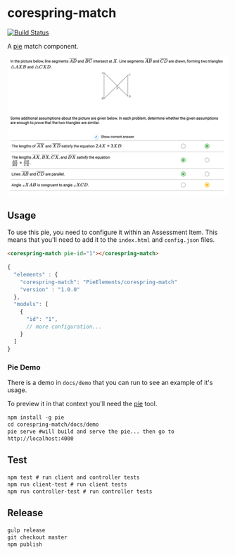 # corespring-match

[![Build Status](https://travis-ci.org/PieElements/corespring-match.svg?branch=develop)](https://travis-ci.org/PieElements/corespring-match)

A [pie](https://pielabs.github.io/pie-docs/) match component.

![match.png](match.png)

## Usage

To use this pie, you need to configure it within an Assessment Item. This means that you'll need to add it to the `index.html` and `config.json` files.

```html
<corespring-match pie-id="1"></corespring-match>
```

```javascript
{
  "elements" : {
    "corespring-match": "PieElements/corespring-match"
    "version" : "1.0.0"
  },
  "models": [
    {
      "id": "1",
      // more configuration...
    }
  ]
}
```

### Pie Demo 
There is a demo in `docs/demo` that you can run to see an example of it's usage.

To preview it in that context you'll need the [pie](/PieLabs/pie-cli) tool.

```shell
npm install -g pie 
cd corespring-match/docs/demo
pie serve #will build and serve the pie... then go to http://localhost:4000
```

## Test 

```shell 
npm test # run client and controller tests
npm run client-test # run client tests
npm run controller-test # run controller tests
```
## Release

```shell
gulp release
git checkout master
npm publish
```